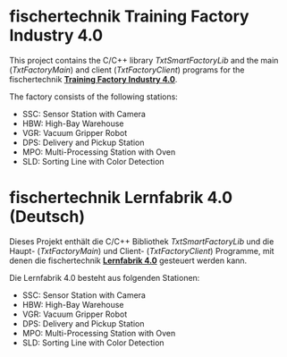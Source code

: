 # fischertechnik Training Factory Industry 4.0
This project contains the C/C++ library *TxtSmartFactoryLib* and the main (*TxtFactoryMain*) and client (*TxtFactoryClient*) programs
for the fischertechnik [**Training Factory Industry 4.0**](https://www.fischertechnik.de/en/service/elearning/teaching/lernfabrik-4).

The factory consists of the following stations:
* SSC: Sensor Station with Camera
* HBW: High-Bay Warehouse
* VGR: Vacuum Gripper Robot
* DPS: Delivery and Pickup Station
* MPO: Multi-Processing Station with Oven
* SLD: Sorting Line with Color Detection

# fischertechnik Lernfabrik 4.0 (Deutsch)
Dieses Projekt enthält die C/C++ Bibliothek *TxtSmartFactoryLib* und die Haupt- (*TxtFactoryMain*) und Client- (*TxtFactoryClient*) Programme,
mit denen die fischertechnik [**Lernfabrik 4.0**](https://www.fischertechnik.de/en/service/elearning/teaching/lernfabrik-4) gesteuert werden kann.

Die Lernfabrik 4.0 besteht aus folgenden Stationen:
* SSC: Sensor Station with Camera
* HBW: High-Bay Warehouse
* VGR: Vacuum Gripper Robot
* DPS: Delivery and Pickup Station
* MPO: Multi-Processing Station with Oven
* SLD: Sorting Line with Color Detection
